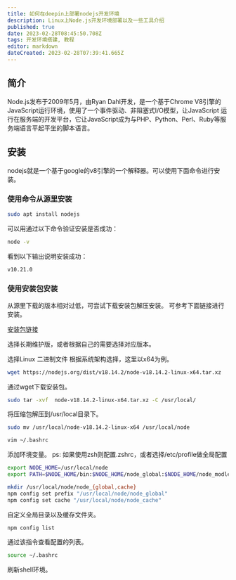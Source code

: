 ```yaml
---
title: 如何在deepin上部署nodejs开发环境
description: Linux上Node.js开发环境部署以及一些工具介绍
published: true
date: 2023-02-28T08:45:50.708Z
tags: 开发环境搭建, 教程
editor: markdown
dateCreated: 2023-02-28T07:39:41.665Z
---
```


## 简介
Node.js发布于2009年5月，由Ryan Dahl开发，是一个基于Chrome V8引擎的JavaScript运行环境，使用了一个事件驱动、非阻塞式I/O模型，让JavaScript 运行在服务端的开发平台，它让JavaScript成为与PHP、Python、Perl、Ruby等服务端语言平起平坐的脚本语言。

## 安装

nodejs就是一个基于google的v8引擎的一个解释器。可以使用下面命令进行安装。

### 使用命令从源里安装
```bash
sudo apt install nodejs
```

可以用通过以下命令验证安装是否成功：
```bash
node -v
```

看到以下输出说明安装成功：
```bash
v10.21.0
```

### 使用安装包安装
从源里下载的版本相对过低，可尝试下载安装包解压安装。
可参考下面链接进行安装。

[安装包链接](https://nodejs.org/zh-cn/download/)

选择长期维护版，或者根据自己的需要选择对应版本。

选择Linux 二进制文件 根据系统架构选择，这里以x64为例。

```bash
wget https://nodejs.org/dist/v18.14.2/node-v18.14.2-linux-x64.tar.xz
```
通过wget下载安装包。

```bash
sudo tar -xvf  node-v18.14.2-linux-x64.tar.xz -C /usr/local/
```
将压缩包解压到/usr/local目录下。

```bash
sudo mv /usr/local/node-v18.14.2-linux-x64 /usr/local/node
```

```bash
vim ~/.bashrc
```
添加环境变量。
ps: 如果使用zsh则配置.zshrc，或者选择/etc/profile做全局配置

```bash
export NODE_HOME=/usr/local/node
export PATH=$NODE_HOME/bin:$NODE_HOME/node_global:$NODE_HOME/node_modles:$NODE_HOME/node_global/bin:$PATH
```

```bash
mkdir /usr/local/node/node_{global,cache}
npm config set prefix "/usr/local/node/node_global"
npm config set cache "/usr/local/node/node_cache"
```
自定义全局目录以及缓存文件夹。

```bash
npm config list 
```
通过该指令查看配置的列表。

```bash
source ~/.bashrc
```
刷新shell环境。